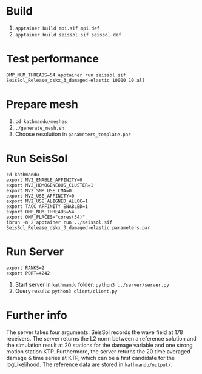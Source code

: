 # Build
1. `apptainer build mpi.sif mpi.def`
2. `apptainer build seissol.sif seissol.def`

# Test performance
`OMP_NUM_THREADS=54 apptainer run seissol.sif SeisSol_Release_dskx_3_damaged-elastic 10000 10 all`

# Prepare mesh
1. `cd kathmandu/meshes`
2. `./generate_mesh.sh`
3. Choose resolution in `parameters_template.par`

# Run SeisSol
```
cd kathmandu
export MV2_ENABLE_AFFINITY=0
export MV2_HOMOGENEOUS_CLUSTER=1
export MV2_SMP_USE_CMA=0
export MV2_USE_AFFINITY=0
export MV2_USE_ALIGNED_ALLOC=1
export TACC_AFFINITY_ENABLED=1
export OMP_NUM_THREADS=54
export OMP_PLACES="cores(54)"
ibrun -n 2 apptainer run ../seissol.sif SeisSol_Release_dskx_3_damaged-elastic parameters.par
```

# Run Server
```
export RANKS=2
export PORT=4242
```
1. Start server in `kathmandu` folder: `python3 ../server/server.py`
2. Query results: `python3 client/client.py`

# Further info
The server takes four arguments.
SeisSol records the wave field at 178 receivers.
The server returns the L2 norm between a reference solution and the simulation
result at 20 stations for the damage variable and one strong motion station KTP.
Furthermore, the server returns the 20 time averaged damage & time series at KTP, which can be a
first candidate for the logLikelihood.
The reference data are stored in `kathmandu/output/`.
